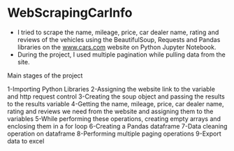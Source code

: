 # WebScrapingCarInfo

- I tried to scrape the name, mileage, price, car dealer name, rating and reviews of the vehicles using the BeautifulSoup, Requests and Pandas libraries on the www.cars.com website on Python Jupyter Notebook. 
- During the project, I used multiple pagination while pulling data from the site.

Main stages of the project

1-Importing Python Libraries
2-Assigning the website link to the variable and http request control
3-Creating the soup object and passing the results to the results variable
4-Getting the name, mileage, price, car dealer name, rating and reviews we need from the website and assigning them to the variables
5-While performing these operations, creating empty arrays and enclosing them in a for loop
6-Creating a Pandas dataframe
7-Data cleaning operation on dataframe
8-Performing multiple paging operations
9-Export data to excel
